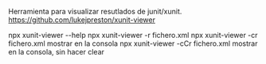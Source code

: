 Herramienta para visualizar resutlados de junit/xunit.
https://github.com/lukejpreston/xunit-viewer

npx xunit-viewer --help
npx xunit-viewer -r fichero.xml
npx xunit-viewer -cr fichero.xml
  mostrar en la consola
npx xunit-viewer -cCr fichero.xml
  mostrar en la consola, sin hacer clear
